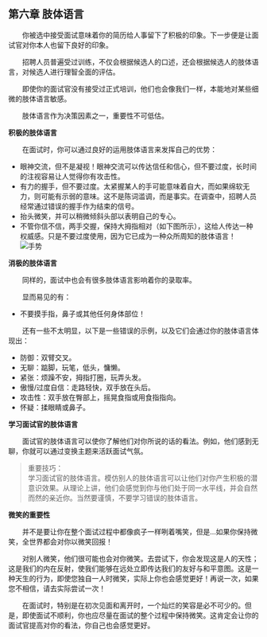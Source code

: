 ## 第六章 肢体语言

&emsp;&emsp;你被选中接受面试意味着你的简历给人事留下了积极的印象。下一步便是让面试官对你本人也留下良好的印象。

&emsp;&emsp;招聘人员普遍受过训练，不仅会根据候选人的口述，还会根据候选人的肢体语言，对候选人进行理智全面的评估。

&emsp;&emsp;即使你的面试官没有接受过正式培训，他们也会像我们一样，本能地对某些细微的肢体语言敏感。

&emsp;&emsp;肢体语言作为决策因素之一，重要性不可低估。

**积极的肢体语言**

&emsp;&emsp;在面试时，你可以通过良好的运用肢体语言来发挥自己的优势：

* 眼神交流，但不是凝视！眼神交流可以传达信任和信心，但不要过度，长时间的注视容易让人觉得你有攻击性。
* 有力的握手，但不要过度。太紧握某人的手可能意味着自大，而如果绵软无力，则可能有示弱的意味。这不是陈词滥调，而是事实。在调查中，招聘人员经常通过错误的握手作为结束的信号。
* 抬头微笑，并可以稍微倾斜头部以表明自己的专心。
* 不管你信不信，两手交握，保持大拇指相对（如下图所示），这给人传达一种权威感。只是不要过度使用，因为它已成为一种众所周知的肢体语言！
![手势](https://github.com/pwstrick/daily/raw/master/assets/img/prepare/1.jpg)

**消极的肢体语言**

&emsp;&emsp;同样的，面试中也会有很多肢体语言影响着你的录取率。

&emsp;&emsp;显而易见的有：

* 不要摸手指，鼻子或其他任何身体部位！

&emsp;&emsp;还有一些不太明显，以下是一些错误的示例，以及它们会通过你的肢体语言体现出：

* 防御：双臂交叉。
* 无聊：踮脚，玩笔，低头，慵懒。
* 紧张：烦躁不安，拇指打圈，玩弄头发。
* 傲慢/过度自信：走路轻快，双手放在头后。
* 攻击性：双手放在臀部上，摇晃食指或用食指指向。
* 怀疑：揉眼睛或鼻子。

**学习面试官的肢体语言**

&emsp;&emsp;面试官的肢体语言可以使你了解他们对你所说的话的看法。例如，他们感到无聊，你就可以通过变换主题来活跃面试气氛。

> 重要技巧：  
> 学习面试官的肢体语言。模仿别人的肢体语言可以让他们对你产生积极的潜意识效果。从理论上讲，他们会感觉到你与他们处于同一水平线，并会自然而然的亲近你。当然要谨慎，不要学习错误的肢体语言。

**微笑的重要性**

&emsp;&emsp;并不是要让你在整个面试过程中都像疯子一样咧着嘴笑，但是...如果你保持微笑，全世界都会对你以微笑回报！
            
&emsp;&emsp;对别人微笑，他们很可能也会对你微笑。去尝试下，你会发现这是人的天性；这是我们的内在反射，使我们能够在远处立即传达我们的友好与和平意图。这是一种天生的行为，即使您独自一人时微笑，实际上你也会感觉更好！再说一次，如果您不相信，请去实际尝试一次！
            
&emsp;&emsp;在面试时，特别是在初次见面和离开时，一个灿烂的笑容是必不可少的。但是，即使面试不顺利，你也应尽量在面试的整个过程中保持微笑。这肯定会让你的面试官提高对你的看法，你自己也会感觉更好。

